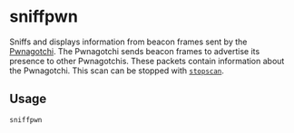 # sniffpwn
Sniffs and displays information from beacon frames sent by the [Pwnagotchi](https://pwnagotchi.ai/). The Pwnagotchi sends beacon frames to advertise its presence to other Pwnagotchis. These packets contain information about the Pwnagotchi. This scan can be stopped with [`stopscan`](stopscan).

## Usage
```sniffpwn```